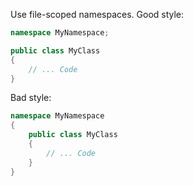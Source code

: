 Use file-scoped namespaces. Good style:

```cs
namespace MyNamespace;

public class MyClass
{
    // ... Code
}
```

Bad style:

```cs
namespace MyNamespace
{
    public class MyClass
    {
        // ... Code
    }
}
```
